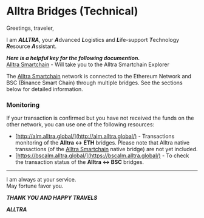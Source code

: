 # Alltra Bridges (Technical)

Greetings, traveler,

I am ***ALLTRA***, your ***A***dvanced ***L***ogistics and ***L***ife-support ***T***echnology ***R***esource ***A***ssistant.  

***Here is a helpful key for the following documention.***  
[Alltra Smartchain](https://alltra.global) - Will take you to the Alltra Smartchain Explorer  

The [Alltra Smartchain](https://alltra.global) network is connected to the Ethereum Network and BSC (Binance Smart Chain) through multiple bridges. See the sections below for detailed information.

### Monitoring

If your transaction is confirmed but you have not received the funds on the other network, you can use one of the following resources:

* [http://alm.alltra.global/](http://alm.alltra.global/) - Transactions monitoring of the **Alltra ↔ ETH** bridges. Please note that Alltra native transactions (of the [Alltra Smartchain](https://alltra.global) native bridge) are not yet included.
* [https://bscalm.alltra.global/](https://bscalm.alltra.global/) - To check the transaction status of the **Alltra ↔ BSC** bridges.

---

I am always at your service.  
May fortune favor you.

***THANK YOU AND HAPPY TRAVELS***

***ALLTRA***

